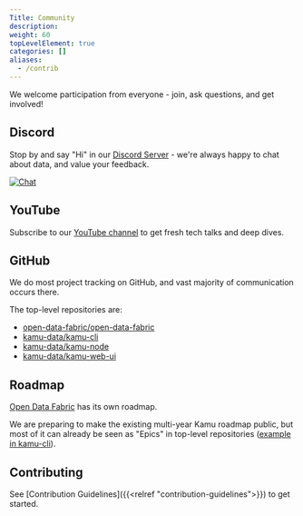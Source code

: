 ```yaml
---
Title: Community
description:
weight: 60
topLevelElement: true
categories: []
aliases:
  - /contrib
---
```


We welcome participation from everyone - join, ask questions, and get involved!

## Discord
Stop by and say "Hi" in our [Discord Server](https://discord.gg/nU6TXRQNXC) - we're always happy to chat about data, and value your feedback.

[![Chat](https://shields.io/discord/898726370199359498?style=for-the-badge&logo=discord&label=Discord)](https://discord.gg/nU6TXRQNXC)

## YouTube
Subscribe to our [YouTube channel](https://www.youtube.com/channel/UCWciDIWI_HsJ6Md_DdyJPIQ) to get fresh tech talks and deep dives.

## GitHub
We do most project tracking on GitHub, and vast majority of communication occurs there.

The top-level repositories are:
- [open-data-fabric/open-data-fabric](https://github.com/open-data-fabric/open-data-fabric/)
- [kamu-data/kamu-cli](https://github.com/kamu-data/kamu-cli)
- [kamu-data/kamu-node](https://github.com/kamu-data/kamu-node)
- [kamu-data/kamu-web-ui](https://github.com/kamu-data/kamu-web-ui)

## Roadmap
[Open Data Fabric](https://github.com/orgs/open-data-fabric/projects/2/views/1) has its own roadmap.

We are preparing to make the existing multi-year Kamu roadmap public, but most of it can already be seen as "Epics" in top-level repositories ([example in kamu-cli](https://github.com/kamu-data/kamu-cli/issues?q=is%3Aissue+is%3Aopen+label%3Aepic)).

## Contributing
See [Contribution Guidelines]({{<relref "contribution-guidelines">}}) to get started.